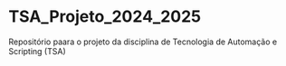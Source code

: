 # TSA_Projeto_2024_2025
Repositório paara o projeto da disciplina de Tecnologia de Automação e Scripting (TSA)
